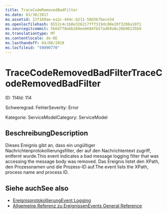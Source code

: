 ```yaml
---
title: TraceCodeRemovedBadFilter
ms.date: 03/30/2017
ms.assetid: 22f169ae-ea2c-444c-b211-50d3b7bece34
ms.openlocfilehash: 6552c4c1b8e326217fff319dc80e20f3208a10f1
ms.sourcegitcommit: 5b6d778ebb269ee6684fb57ad69a8c28b06235b9
ms.translationtype: MT
ms.contentlocale: de-DE
ms.lasthandoff: 04/08/2019
ms.locfileid: "59090770"
---
```

# <a name="tracecoderemovedbadfilter"></a><span data-ttu-id="ac3dc-102">TraceCodeRemovedBadFilter</span><span class="sxs-lookup"><span data-stu-id="ac3dc-102">TraceCodeRemovedBadFilter</span></span>
<span data-ttu-id="ac3dc-103">ID: 114</span><span class="sxs-lookup"><span data-stu-id="ac3dc-103">Id: 114</span></span>  
  
 <span data-ttu-id="ac3dc-104">Schweregrad: Fehler</span><span class="sxs-lookup"><span data-stu-id="ac3dc-104">Severity: Error</span></span>  
  
 <span data-ttu-id="ac3dc-105">Kategorie: ServiceModel</span><span class="sxs-lookup"><span data-stu-id="ac3dc-105">Category: ServiceModel</span></span>  
  
## <a name="description"></a><span data-ttu-id="ac3dc-106">Beschreibung</span><span class="sxs-lookup"><span data-stu-id="ac3dc-106">Description</span></span>  
 <span data-ttu-id="ac3dc-107">Dieses Ereignis gibt an, dass ein ungültiger Nachrichtenprotokollierungsfilter, der auf den Nachrichtentext zugriff, entfernt wurde.</span><span class="sxs-lookup"><span data-stu-id="ac3dc-107">This event indicates a bad message logging filter that was accessing the message body was removed.</span></span> <span data-ttu-id="ac3dc-108">Das Ereignis listet den XPath, den Prozessnamen und die Prozess-ID auf.</span><span class="sxs-lookup"><span data-stu-id="ac3dc-108">The event lists the XPath, process name and process ID.</span></span>  
  
## <a name="see-also"></a><span data-ttu-id="ac3dc-109">Siehe auch</span><span class="sxs-lookup"><span data-stu-id="ac3dc-109">See also</span></span>

- [<span data-ttu-id="ac3dc-110">Ereignisprotokollierung</span><span class="sxs-lookup"><span data-stu-id="ac3dc-110">Event Logging</span></span>](../../../../../docs/framework/wcf/diagnostics/event-logging/index.md)
- [<span data-ttu-id="ac3dc-111">Allgemeine Referenz zu Ereignissen</span><span class="sxs-lookup"><span data-stu-id="ac3dc-111">Events General Reference</span></span>](../../../../../docs/framework/wcf/diagnostics/event-logging/events-general-reference.md)
